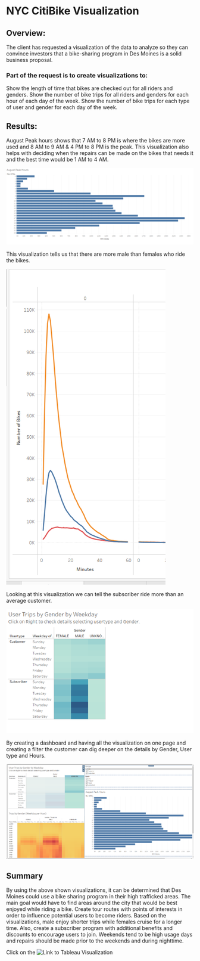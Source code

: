 # NYC CitiBike Visualization

## Overview:

The client has requested a visualization of the data to analyze so they can convince investors that a bike-sharing program in Des Moines is a solid business proposal. 

### Part of the request is to create visualizations to:

Show the length of time that bikes are checked out for all riders and genders.
Show the number of bike trips for all riders and genders for each hour of each day of the week.
Show the number of bike trips for each type of user and gender for each day of the week.

## Results:

August Peak hours shows that 7 AM to 8 PM is where the bikes are more used and 8 AM to 9 AM & 4 PM to 8 PM is the peak.
This visualization also helps with deciding when the repairs can be made on the bikes that needs it and the best time would be 1 AM to 4 AM.

![August_peak](Resources/August_peak.PNG)

This visualization tells us that there are more male than females who ride the bikes.

![male_female](Resources/male_female.PNG)

Looking at this visualization we can tell the subscriber ride more than an average customer.

![Subscriber_Customer](Resources/customer.PNG)

By creating a dashboard and having all the visualization on one page and creating a filter the customer can dig deeper on the details by Gender, User type and Hours.

![NYC_Dashboard](Resources/NYC_Dashboard.PNG)

## Summary
By using the above shown visualizations, it can be determined that Des Moines could use a bike sharing program in their high trafficked areas. The main goal would have to find areas around the city that would be best enjoyed while riding a bike. Create tour routes with points of interests in order to influence potential users to become riders. Based on the visualizations, male enjoy shorter trips while females cruise for a longer time. Also, create a subscriber program with additional benefits and discounts to encourage users to join. Weekends tend to be high usage days and repairs should be made prior to the weekends and during nighttime.

Click on the ![Link to Tableau Visualization](ttps://public.tableau.com/app/profile/hira.ayub/viz/CitiBike_16213859476590/NYCCitiBike)
